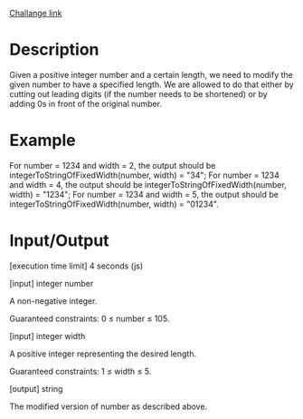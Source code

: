 [Challange link](https://codefights.com/arcade/code-arcade/well-of-integration/kvGfZZxGyjNbD7yxv)
# Description
Given a positive integer number and a certain length, we need to modify the given number to have a specified length. We are allowed to do that either by cutting out leading digits (if the number needs to be shortened) or by adding 0s in front of the original number.

# Example

For number = 1234 and width = 2, the output should be
integerToStringOfFixedWidth(number, width) = "34";
For number = 1234 and width = 4, the output should be
integerToStringOfFixedWidth(number, width) = "1234";
For number = 1234 and width = 5, the output should be
integerToStringOfFixedWidth(number, width) = "01234".
# Input/Output

[execution time limit] 4 seconds (js)

[input] integer number

A non-negative integer.

Guaranteed constraints:
0 ≤ number ≤ 105.

[input] integer width

A positive integer representing the desired length.

Guaranteed constraints:
1 ≤ width ≤ 5.

[output] string

The modified version of number as described above.